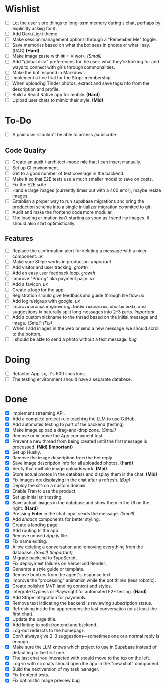 # Wishlist
- [ ] Let the user store things to long-term memory during a chat, perhaps by explicitly asking for it.
- [ ] Add Dark/Light theme.  
- [ ] Make session management optional through a "Remember Me" toggle.  
- [ ] Save memories based on what the bot sees in photos or what I say. (RAG) **(Hard)**  
- [ ] Make image paste with ⌘ + V work. *(Small)*  
- [ ] Add "global data" preferences for the user: what they're looking for and ways to connect with girls through commonalities.  
- [ ] Make the bot respond in Markdown.  
- [ ] Implement a free trial for the Stripe membership.  
- [ ] When uploading Tinder photos, extract and save tags/info from the description and profile.  
- [ ] Build a React Native app for mobile. **(Hard)**  
- [ ] Upload user chats to mimic their style. **(Mid)**  

# To-Do
- [ ] A paid user shouldn't be able to access /subscribe

## Code Quality
- [ ] Create an audit / architect-mode rule that I can insert manually.  
- [ ] Set up CI environment.  
- [ ] Get to a good number of test coverage in the backend.
- [ ] Make it so that E2E tests use a much smaller model to save on costs.
- [ ] Fix the E2E suite
- [ ] Handle large images (currently times out with a 400 error); maybe resize images. 
- [ ] Establish a proper way to run supabase migrations and bring the production schema into a single initializer migration commited to git. 
- [ ] Audit and make the frontend code more modular.
- [ ] The loading animation isn't starting as soon as I send my images. It should also start optimistically. 

## Features
- [ ] Replace the confirmation alert for deleting a message with a nicer component. *ux*
- [ ] Make sure Stripe works in production.  *important*
- [ ] Add visitor and user tracking. *growth*
- [ ] Add an easy user feedback loop. *growth* 
- [ ] Improve "Pricing" aka payment page. *ux*
- [ ] Add a favicon. *ux* 
- [ ] Create a logo for the app. 
- [ ] Registration should give feedback and guide through the flow *ux*  
- [ ] Add login/signup with google. *ux*
- [ ] Improve prompt engineering: better responses, shorter texts, and suggestions to naturally split long messages into 2–3 parts. *important*
- [ ] Add a custom nickname to the thread based on the initial message and image. *(Small) (Fix)*  
- [ ] When I add images in the web or send a new message, we should scroll to the bottom. 
- [ ] I should be able to send a photo without a text message. *bug*

# Doing
- [ ] Refactor App.jsx, it's 600 lines long.
- [ ] The testing environment should have a separate database. 

# Done
- [x] Implement streaming API.  
- [x] Add a complete project rule teaching the LLM to use GitHub.  
- [x] Add automated testing to part of the backend (testing).  
- [x] Make image upload a drag-and-drop zone. *(Small)*  
- [x] Remove or improve the *App* component test.  
- [x] Prevent a new thread from being created until the first message is processed. **(Mid) (Important)**  
- [x] Set up Husky.  
- [x] Remove the image description from the bot reply.  
- [x] Save image description info for all uploaded photos. **(Hard)**  
- [x] Verify that multiple image uploads work. **(Mid)**  
- [x] Store actual photos in the database and display them in the chat. **(Mid)**  
- [x] Fix images not displaying in the chat after a refresh. *(Bug)*  
- [x] Deploy the site on a custom domain.  
- [x] Enable Fran to use the product.  
- [x] Set up initial unit testing.  
- [x] Save actual images in the database and show them in the UI on the right. **(Hard)**  
- [x] Pressing **Enter** in the chat input sends the message. *(Small)*  
- [x] Add *shadcn* components for better styling.  
- [x] Create a landing page.  
- [x] Add routing to the app.  
- [x] Remove unused *App.js* file.  
- [x] Fix name editing.  
- [x] Allow deleting a conversation and removing everything from the database. *(Small) (Important)*  
- [x] Migrate backend to TypeScript.  
- [x] Fix deployment failures on Vercel and Render.  
- [x] Generate a style guide or template.  
- [x] Remove bubbles from the agent's response text.  
- [x] Improve the "processing" animation while the bot thinks (less robotic).  
- [x] Create polished MVP landing content and styles.  
- [x] Integrate Cypress or Playwright for automated E2E testing. **(Hard)**  
- [x] Add Stripe integration for payments.  
- [x] Remove text indicating the backend is reviewing subscription status.  
- [x] Refreshing inside the app reopens the last conversation (or at least the first chat).  
- [x] Update the page title.  
- [x] Add linting to both frontend and backend.  
- [x] Log-out redirects to the homepage.  
- [x] Don't always give 2–3 suggestions—sometimes one or a normal reply is enough.
- [x] Make sure the LLM knows which project to use in Supabase instead of defaulting to the first one.
- [x] The last chat you interacted with should move to the top on the left.  
- [x] Log-in with no chats should open the app in the "new chat" component.
- [x] Build the next version of my task manager.  
- [x] Fix frontend tests.  
- [x] Fix optimistic image preview bug 
